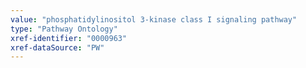 ```yaml
---
value: "phosphatidylinositol 3-kinase class I signaling pathway"
type: "Pathway Ontology"
xref-identifier: "0000963"
xref-dataSource: "PW"
---
```

